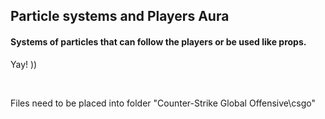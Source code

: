 ## Particle systems and Players Aura
#### Systems of particles that can follow the players or be used like props.
Yay! ))

 
 
 Files need to be placed into folder "Counter-Strike Global Offensive\csgo"

